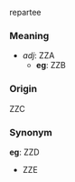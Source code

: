 repartee
### Meaning
+ _adj_: ZZA
    + __eg__: ZZB

### Origin

ZZC

### Synonym

__eg__: ZZD

+ ZZE


